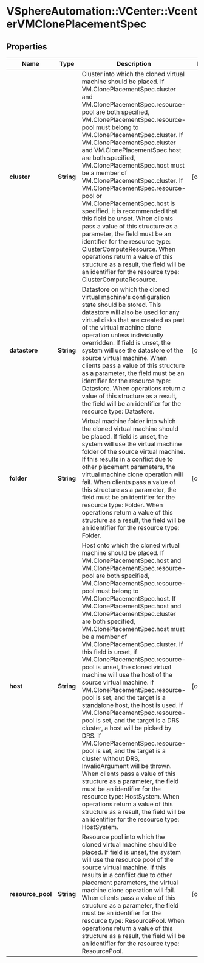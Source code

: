 # VSphereAutomation::VCenter::VcenterVMClonePlacementSpec

## Properties
Name | Type | Description | Notes
------------ | ------------- | ------------- | -------------
**cluster** | **String** | Cluster into which the cloned virtual machine should be placed.   If VM.ClonePlacementSpec.cluster and VM.ClonePlacementSpec.resource-pool are both specified, VM.ClonePlacementSpec.resource-pool must belong to VM.ClonePlacementSpec.cluster.    If VM.ClonePlacementSpec.cluster and VM.ClonePlacementSpec.host are both specified, VM.ClonePlacementSpec.host must be a member of VM.ClonePlacementSpec.cluster.  If VM.ClonePlacementSpec.resource-pool or VM.ClonePlacementSpec.host is specified, it is recommended that this field be unset. When clients pass a value of this structure as a parameter, the field must be an identifier for the resource type: ClusterComputeResource. When operations return a value of this structure as a result, the field will be an identifier for the resource type: ClusterComputeResource. | [optional] 
**datastore** | **String** | Datastore on which the cloned virtual machine&#39;s configuration state should be stored. This datastore will also be used for any virtual disks that are created as part of the virtual machine clone operation unless individually overridden. If field is unset, the system will use the datastore of the source virtual machine. When clients pass a value of this structure as a parameter, the field must be an identifier for the resource type: Datastore. When operations return a value of this structure as a result, the field will be an identifier for the resource type: Datastore. | [optional] 
**folder** | **String** | Virtual machine folder into which the cloned virtual machine should be placed. If field is unset, the system will use the virtual machine folder of the source virtual machine. If this results in a conflict due to other placement parameters, the virtual machine clone operation will fail. When clients pass a value of this structure as a parameter, the field must be an identifier for the resource type: Folder. When operations return a value of this structure as a result, the field will be an identifier for the resource type: Folder. | [optional] 
**host** | **String** | Host onto which the cloned virtual machine should be placed.   If VM.ClonePlacementSpec.host and VM.ClonePlacementSpec.resource-pool are both specified, VM.ClonePlacementSpec.resource-pool must belong to VM.ClonePlacementSpec.host.    If VM.ClonePlacementSpec.host and VM.ClonePlacementSpec.cluster are both specified, VM.ClonePlacementSpec.host must be a member of VM.ClonePlacementSpec.cluster.  If this field is unset, if VM.ClonePlacementSpec.resource-pool is unset, the cloned virtual machine will use the host of the source virtual machine. if VM.ClonePlacementSpec.resource-pool is set, and the target is a standalone host, the host is used. if VM.ClonePlacementSpec.resource-pool is set, and the target is a DRS cluster, a host will be picked by DRS. if VM.ClonePlacementSpec.resource-pool is set, and the target is a cluster without DRS, InvalidArgument will be thrown. When clients pass a value of this structure as a parameter, the field must be an identifier for the resource type: HostSystem. When operations return a value of this structure as a result, the field will be an identifier for the resource type: HostSystem. | [optional] 
**resource_pool** | **String** | Resource pool into which the cloned virtual machine should be placed. If field is unset, the system will use the resource pool of the source virtual machine. If this results in a conflict due to other placement parameters, the virtual machine clone operation will fail. When clients pass a value of this structure as a parameter, the field must be an identifier for the resource type: ResourcePool. When operations return a value of this structure as a result, the field will be an identifier for the resource type: ResourcePool. | [optional] 


